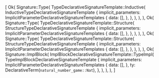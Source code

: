 [
    Ok(
        Signature::Type(
            TypeDeclarativeSignatureTemplate::Inductive(
                InductiveTypeDeclarativeSignatureTemplate {
                    implicit_parameters: ImplicitParameterDeclarativeSignatureTemplates {
                        data: [],
                    },
                },
            ),
        ),
    ),
    Ok(
        Signature::Type(
            TypeDeclarativeSignatureTemplate::Structure(
                StructureTypeDeclarativeSignatureTemplate {
                    implicit_parameters: ImplicitParameterDeclarativeSignatureTemplates {
                        data: [],
                    },
                },
            ),
        ),
    ),
    Ok(
        Signature::Type(
            TypeDeclarativeSignatureTemplate::Structure(
                StructureTypeDeclarativeSignatureTemplate {
                    implicit_parameters: ImplicitParameterDeclarativeSignatureTemplates {
                        data: [],
                    },
                },
            ),
        ),
    ),
    Ok(
        Signature::ImplBlock(
            ImplBlockDeclarativeSignatureTemplate::TypeImpl(
                TypeImplBlockDeclarativeSignatureTemplate {
                    implicit_parameters: ImplicitParameterDeclarativeSignatureTemplates {
                        data: [],
                    },
                    ty: DeclarativeTerm(`natural_number_game::Nat`),
                },
            ),
        ),
    ),
]
